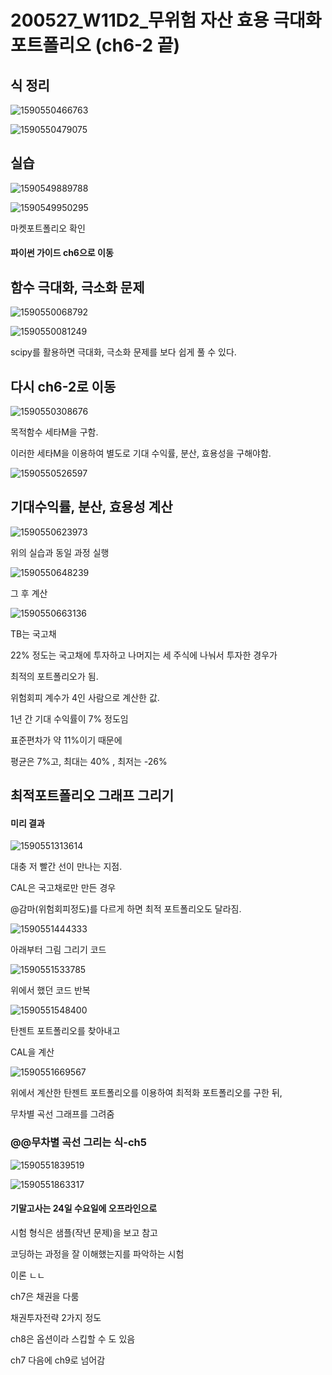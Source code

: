 # 200527_W11D2_무위험 자산 효용 극대화 포트폴리오 (ch6-2 끝)





## 식 정리 



![1590550466763](assets/1590550466763.png)







![1590550479075](assets/1590550479075.png)



## 실습





![1590549889788](assets/1590549889788.png)





![1590549950295](assets/1590549950295.png)

마켓포트폴리오 확인





#### 파이썬 가이드 ch6으로 이동

## 함수 극대화, 극소화 문제



![1590550068792](assets/1590550068792.png)





![1590550081249](assets/1590550081249.png)





scipy를 활용하면 극대화, 극소화 문제를 보다 쉽게 풀 수 있다.







## 다시 ch6-2로 이동



![1590550308676](assets/1590550308676.png)





목적함수 세타M을 구함.



이러한 세타M을 이용하여 별도로 기대 수익률, 분산, 효용성을 구해야함.



![1590550526597](assets/1590550526597.png)



## 기대수익률, 분산, 효용성 계산

![1590550623973](assets/1590550623973.png)



위의 실습과 동일 과정 실행



![1590550648239](assets/1590550648239.png)





그 후 계산

![1590550663136](assets/1590550663136.png)



TB는 국고채

22% 정도는 국고채에 투자하고 나머지는 세 주식에 나눠서 투자한 경우가 

최적의 포트폴리오가 됨.



위험회피 계수가 4인 사람으로 계산한 값.

1년 간 기대 수익률이 7% 정도임



표준편차가 약 11%이기 때문에

평균은 7%고, 최대는 40% , 최저는 -26%



## 최적포트폴리오 그래프 그리기

#### 미리 결과

![1590551313614](assets/1590551313614.png)

대충 저 빨간 선이 만나는 지점.

CAL은 국고채로만 만든 경우





@감마(위험회피정도)를 다르게 하면 최적 포트폴리오도 달라짐.

![1590551444333](assets/1590551444333.png)





아래부터 그림 그리기 코드



![1590551533785](assets/1590551533785.png)



위에서 했던 코드 반복



![1590551548400](assets/1590551548400.png)



탄젠트 포트폴리오를 찾아내고



CAL을 계산



![1590551669567](assets/1590551669567.png)



위에서 계산한 탄젠트 포트폴리오를 이용하여 최적화 포트폴리오를 구한 뒤, 

무차별 곡선 그래프를 그려줌







### @@무차별 곡선 그리는 식-ch5

![1590551839519](assets/1590551839519.png)



![1590551863317](assets/1590551863317.png)







#### 기말고사는 24일 수요일에 오프라인으로

시험 형식은 샘플(작년 문제)을 보고 참고



코딩하는 과정을 잘 이해했는지를 파악하는 시험

이론 ㄴㄴ





ch7은 채권을 다룸

채권투자전략 2가지 정도



ch8은 옵션이라 스킵할 수 도 있음

ch7 다음에 ch9로 넘어감